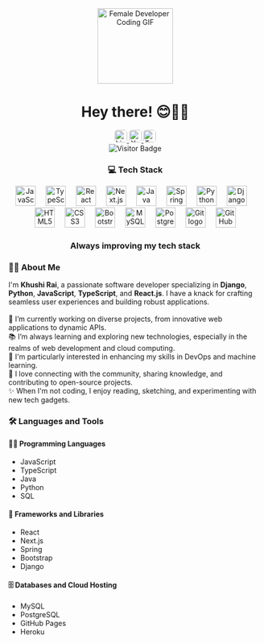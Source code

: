 <style>
  /* Add hover effect for icons */
  a:hover img {
    transform: scale(1.1); /* Enlarge icon on hover */
    transition: transform 0.3s ease; /* Smooth transition effect */
  }

  /* Add hover effect for images */
  img:hover {
    transform: scale(1.05); /* Slightly enlarge the image */
    transition: transform 0.3s ease; /* Smooth transition effect */
  }

  /* Button hover effect */
  a img {
    border-radius: 5px; /* Add rounded corners to icons */
  }

  a:hover img {
    box-shadow: 0px 4px 10px rgba(0, 0, 0, 0.2); /* Add shadow on hover */
  }
</style>

<div align="center">
  <img height="150" src="https://media.giphy.com/media/LMcB8XospGZO8UQq87/giphy.gif" alt="Female Developer Coding GIF" />
</div>

<h1 align="center">Hey there! 😊👩‍💻</h1>

<div align="center">
  <a href="https://www.linkedin.com/in/rai-khushi" target="_blank">
    <img src="https://img.shields.io/static/v1?message=LinkedIn&logo=linkedin&label=&color=0077B5&logoColor=white&labelColor=&style=for-the-badge" height="25" alt="LinkedIn logo" />
  </a>
  <a href="https://www.youtube.com/c/your-youtube-channel" target="_blank">
    <img src="https://img.shields.io/static/v1?message=Youtube&logo=youtube&label=&color=FF0000&logoColor=white&labelColor=&style=for-the-badge" height="25" alt="YouTube logo" />
  </a>
  <a href="https://twitter.com/your-twitter-handle" target="_blank">
    <img src="https://img.shields.io/static/v1?message=Twitter&logo=twitter&label=&color=1DA1F2&logoColor=white&labelColor=&style=for-the-badge" height="25" alt="Twitter logo" />
  </a>
</div>

<div align="center">
  <img src="https://visitor-badge.laobi.icu/badge?page_id=khushirai.khushirai" alt="Visitor Badge" />
</div>

<h3 align="center">💻 Tech Stack</h3>

<div align="center">
  <img src="https://cdn.jsdelivr.net/gh/devicons/devicon/icons/javascript/javascript-original.svg" height="40" alt="JavaScript logo" />
  <img width="12" />
  <img src="https://cdn.jsdelivr.net/gh/devicons/devicon/icons/typescript/typescript-original.svg" height="40" alt="TypeScript logo" />
  <img width="12" />
  <img src="https://cdn.jsdelivr.net/gh/devicons/devicon/icons/react/react-original.svg" height="40" alt="React logo" />
  <img width="12" />
  <img src="https://cdn.jsdelivr.net/gh/devicons/devicon/icons/nextjs/nextjs-original.svg" height="40" alt="Next.js logo" />
  <img width="12" />
  <img src="https://cdn.jsdelivr.net/gh/devicons/devicon/icons/java/java-original.svg" height="40" alt="Java logo" />
  <img width="12" />
  <img src="https://cdn.jsdelivr.net/gh/devicons/devicon/icons/spring/spring-original.svg" height="40" alt="Spring logo" />
  <img width="12" />
  <img src="https://cdn.jsdelivr.net/gh/devicons/devicon/icons/python/python-original.svg" height="40" alt="Python logo" />
  <img width="12" />
  <img src="https://cdn.jsdelivr.net/gh/devicons/devicon/icons/django/django-plain.svg" height="40" alt="Django logo" />
  <img width="12" />
  <img src="https://cdn.jsdelivr.net/gh/devicons/devicon/icons/html5/html5-original.svg" height="40" alt="HTML5 logo" />
  <img width="12" />
  <img src="https://cdn.jsdelivr.net/gh/devicons/devicon/icons/css3/css3-original.svg" height="40" alt="CSS3 logo" />
  <img width="12" />
  <img src="https://cdn.jsdelivr.net/gh/devicons/devicon/icons/bootstrap/bootstrap-original.svg" height="40" alt="Bootstrap logo" />
  <img width="12" />
  <img src="https://cdn.jsdelivr.net/gh/devicons/devicon/icons/mysql/mysql-original.svg" height="40" alt="MySQL logo" />
  <img width="12" />
  <img src="https://cdn.jsdelivr.net/gh/devicons/devicon/icons/postgresql/postgresql-original.svg" height="40" alt="PostgreSQL logo" />
  <img width="12" />
  <img src="https://cdn.jsdelivr.net/gh/devicons/devicon/icons/git/git-original.svg" height="40" alt="Git logo" />
  <img width="12" />
  <img src="https://cdn.jsdelivr.net/gh/devicons/devicon/icons/github/github-original.svg" height="40" alt="GitHub logo" />
</div>

<h3 align="center">Always improving my tech stack</h3>



<h3 align="left">🙋‍♀️ About Me</h3>

<p align="left">
  I'm <strong>Khushi Rai</strong>, a passionate software developer specializing in <strong>Django</strong>, <strong>Python</strong>, <strong>JavaScript</strong>, <strong>TypeScript</strong>, and <strong>React.js</strong>. I have a knack for crafting seamless user experiences and building robust applications.<br><br>
  🔭 I’m currently working on diverse projects, from innovative web applications to dynamic APIs.<br>
  📚 I’m always learning and exploring new technologies, especially in the realms of web development and cloud computing.<br>
  🌱 I'm particularly interested in enhancing my skills in DevOps and machine learning.<br>
  💬 I love connecting with the community, sharing knowledge, and contributing to open-source projects.<br>
  ✨ When I'm not coding, I enjoy reading, sketching, and experimenting with new tech gadgets.
</p>

<h3 align="left">🛠 Languages and Tools</h3>

<h4>👨‍💻 Programming Languages</h4>
<ul>
  <li>JavaScript</li>
  <li>TypeScript</li>
  <li>Java</li>
  <li>Python</li>
  <li>SQL</li>
</ul>

<h4>🧰 Frameworks and Libraries</h4>
<ul>
  <li>React</li>
  <li>Next.js</li>
  <li>Spring</li>
  <li>Bootstrap</li>
  <li>Django</li>
</ul>

<h4>🗄️ Databases and Cloud Hosting</h4>
<ul>
  <li>MySQL</li>
  <li>PostgreSQL</li>
  <li>GitHub Pages</li>
  <li>Heroku</li>
</ul>
